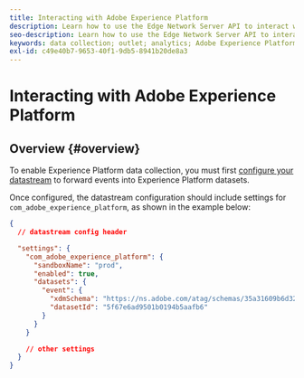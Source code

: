 ```yaml
---
title: Interacting with Adobe Experience Platform
description: Learn how to use the Edge Network Server API to interact with Adobe Experience Platform
seo-description: Learn how to use the Edge Network Server API to interact with Adobe Experience Platform
keywords: data collection; outlet; analytics; Adobe Experience Platform Edge Network api;aep
exl-id: c49e40b7-9653-40f1-9db5-8941b20de8a3
---
```

# Interacting with Adobe Experience Platform

## Overview {#overview}

To enable Experience Platform data collection, you must first [configure your datastream](../edge/datastreams/overview.md) to forward events into Experience Platform datasets.

Once configured, the datastream configuration should include settings for `com_adobe_experience_platform`, as shown in the example below:


```json
{
  // datastream config header

  "settings": {
    "com_adobe_experience_platform": {
      "sandboxName": "prod",
      "enabled": true,
      "datasets": {
        "event": {
          "xdmSchema": "https://ns.adobe.com/atag/schemas/35a31609b6d3242736751df469ade031",
          "datasetId": "5f67e6ad9501b0194b5aafb6"
        }
      }
    }

    // other settings
  }
}
```
